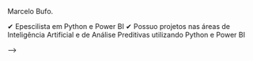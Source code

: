 
Marcelo Bufo.

✔  Epescilista em Python e Power BI
✔  Possuo projetos nas áreas de Inteligência Artificial e de Análise Preditivas utilizando Python e Power BI


-->
